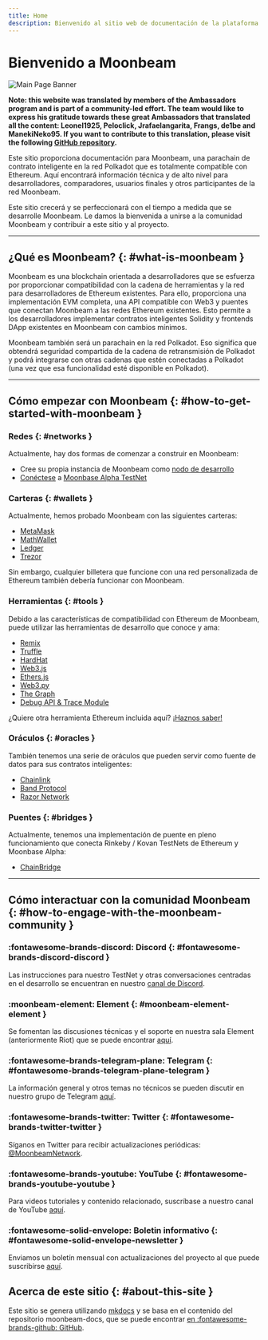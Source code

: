 ```yaml
---
title: Home
description: Bienvenido al sitio web de documentación de la plataforma de contrato inteligente Moonbeam, una parachain en Polkadot que es totalmente compatible con Ethereum.
---
```


# Bienvenido a Moonbeam

![Main Page Banner](/images/main-banner.png)

**Note: this website was translated by members of the Ambassadors program and is part of a community-led effort. The team would like to express his gratitude towards these great Ambassadors that translated all the content: Leonel1925, Peloclick, Jrafaelangarita, Frangs, de1be and ManekiNeko95. If you want to contribute to this translation, please visit the following [GitHub repository](https://github.com/PureStake/moonbeam-docs-es).**

Este sitio proporciona documentación para Moonbeam, una parachain de contrato inteligente en la red Polkadot que es totalmente compatible con Ethereum. Aquí encontrará información técnica y de alto nivel para desarrolladores, comparadores, usuarios finales y otros participantes de la red Moonbeam.

Este sitio crecerá y se perfeccionará con el tiempo a medida que se desarrolle Moonbeam. Le damos la bienvenida a unirse a la comunidad Moonbeam y contribuir a este sitio y al proyecto.

---

## ¿Qué es Moonbeam? {: #what-is-moonbeam } 

Moonbeam es una blockchain orientada a desarrolladores que se esfuerza por proporcionar compatibilidad con la cadena de herramientas y la red para desarrolladores de Ethereum existentes. Para ello, proporciona una implementación EVM completa, una API compatible con Web3 y puentes que conectan Moonbeam a las redes Ethereum existentes. Esto permite a los desarrolladores implementar contratos inteligentes Solidity y frontends DApp existentes en Moonbeam con cambios mínimos.

Moonbeam también será un parachain en la red Polkadot. Eso significa que obtendrá seguridad compartida de la cadena de retransmisión de Polkadot y podrá integrarse con otras cadenas que estén conectadas a Polkadot (una vez que esa funcionalidad esté disponible en Polkadot).

---

## Cómo empezar con Moonbeam {: #how-to-get-started-with-moonbeam } 

### Redes {: #networks } 

Actualmente, hay dos formas de comenzar a construir en Moonbeam: 

 - Cree su propia instancia de Moonbeam como [nodo de desarrollo](/getting-started/local-node/setting-up-a-node/)
 - [Conéctese](/getting-started/testnet/connect/) a [Moonbase Alpha TestNet](/networks/testnet/)

### Carteras {: #wallets } 

Actualmente, hemos probado Moonbeam con las siguientes carteras:

 - [MetaMask](/integrations/wallets/metamask/)
 - [MathWallet](/integrations/wallets/mathwallet/)
 - [Ledger](/integrations/wallets/ledger/)
 - [Trezor](/integrations/wallets/trezor/)

Sin embargo, cualquier billetera que funcione con una red personalizada de Ethereum también debería funcionar con Moonbeam.

### Herramientas {: #tools } 

Debido a las características de compatibilidad con Ethereum de Moonbeam, puede utilizar las herramientas de desarrollo que conoce y ama:

 - [Remix](/integrations/remix/)
 - [Truffle](/integrations/trufflebox/)
 - [HardHat](/integrations/hardhat/)
 - [Web3.js](/integrations/ethlibraries/web3js/)
 - [Ethers.js](/integrations/ethlibraries/etherjs/)
 - [Web3.py](/integrations/ethlibraries/web3py/)
 - [The Graph](/integrations/thegraph/)
 - [Debug API & Trace Module](/integrations/debug-trace/)

 ¿Quiere otra herramienta Ethereum incluida aquí? [¡Haznos saber!](https://discord.gg/PfpUATX)

### Oráculos {: #oracles } 

 También tenemos una serie de oráculos que pueden servir como fuente de datos para sus contratos inteligentes:

 - [Chainlink](/integrations/oracles/chainlink/)
 - [Band Protocol](/integrations/oracles/band-protocol/)
 - [Razor Network](/integrations/oracles/razor-network/)

### Puentes {: #bridges } 

Actualmente, tenemos una implementación de puente en pleno funcionamiento que conecta Rinkeby / Kovan TestNets de Ethereum y Moonbase Alpha:

 - [ChainBridge](/integrations/bridges/ethereum/chainbridge/)

---

## Cómo interactuar con la comunidad Moonbeam {: #how-to-engage-with-the-moonbeam-community } 

### :fontawesome-brands-discord:  Discord {: #fontawesome-brands-discord-discord } 
Las instrucciones para nuestro TestNet y otras conversaciones centradas en el desarrollo se encuentran en nuestro [canal de Discord](https://discord.gg/PfpUATX).

### :moonbeam-element:  Element {: #moonbeam-element-element } 
Se fomentan las discusiones técnicas y el soporte en nuestra sala Element (anteriormente Riot) que se puede encontrar [aquí](https://app.element.io/#/room/#moonbeam:matrix.org).

### :fontawesome-brands-telegram-plane:  Telegram {: #fontawesome-brands-telegram-plane-telegram } 
La información general y otros temas no técnicos se pueden discutir en nuestro grupo de Telegram [aquí](https://t.me/Moonbeam_Official).

### :fontawesome-brands-twitter:  Twitter {: #fontawesome-brands-twitter-twitter } 
Síganos en Twitter para recibir actualizaciones periódicas: [@MoonbeamNetwork](https://twitter.com/MoonbeamNetwork).

### :fontawesome-brands-youtube:  YouTube {: #fontawesome-brands-youtube-youtube }  
Para videos tutoriales y contenido relacionado, suscríbase a nuestro canal de YouTube [aquí](https://www.youtube.com/c/MoonbeamNetwork).

### :fontawesome-solid-envelope:  Boletin informativo {: #fontawesome-solid-envelope-newsletter }  
Enviamos un boletín mensual con actualizaciones del proyecto al que puede suscribirse [aquí](https://moonbeam.network/newsletter/).

## Acerca de este sitio  {: #about-this-site } 
Este sitio se genera utilizando [mkdocs](https://www.mkdocs.org/) y se basa en el contenido del repositorio moonbeam-docs, que se puede encontrar [en :fontawesome-brands-github: GitHub](https://github.com/PureStake/moonbeam-docs).
